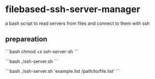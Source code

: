 # filebased-ssh-server-manager
a bash script to read servers from files and connect to them with ssh

## prepareation

´´´bash 
chmod +x ssh-server-sh
´´´

´´´bash
./ssh-server.sh
´´´

´´´bash
./ssh-server.sh 'example.list /path/to/file.list'
´´´